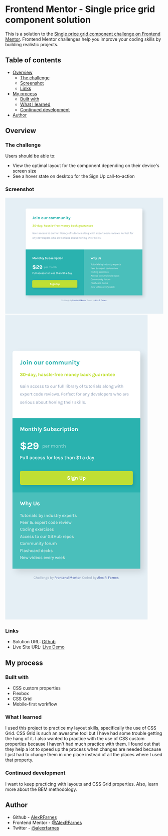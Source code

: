 # Frontend Mentor - Single price grid component solution

This is a solution to the [Single price grid component challenge on Frontend Mentor](https://www.frontendmentor.io/challenges/single-price-grid-component-5ce41129d0ff452fec5abbbc). Frontend Mentor challenges help you improve your coding skills by building realistic projects. 

## Table of contents

- [Overview](#overview)
  - [The challenge](#the-challenge)
  - [Screenshot](#screenshot)
  - [Links](#links)
- [My process](#my-process)
  - [Built with](#built-with)
  - [What I learned](#what-i-learned)
  - [Continued development](#continued-development)
- [Author](#author)

## Overview

### The challenge

Users should be able to:

- View the optimal layout for the component depending on their device's screen size
- See a hover state on desktop for the Sign Up call-to-action

### Screenshot

![Screenshot_desktop](./images/Screenshot_desktop.png)
![Screenshot_mobile](./images/Screenshot_mobile.png)

### Links

- Solution URL: [Github](https://github.com/AlexRFarnes/Single-price-grid-component)
- Live Site URL: [Live Demo](https://romantic-hoover-422c22.netlify.app/)

## My process

### Built with

- CSS custom properties
- Flexbox
- CSS Grid
- Mobile-first workflow

### What I learned

I used this project to practice my layout skills, specifically the use of CSS Grid. CSS Grid is such an awesome tool but I have had some trouble getting the hang of it. I also wanted to practice with the use of CSS custom properties because I haven't had much practice with them. I found out that they help a lot to speed up the process when changes are needed because I just had to change them in one place instead of all the places where I used that property.

### Continued development

I want to keep practicing with layouts and CSS Grid properties. Also, learn more about the BEM methodology.

## Author

- Github - [AlexRFarnes](https://github.com/AlexRFarnes)
- Frontend Mentor - [@AlexRFarnes](https://www.frontendmentor.io/profile/AlexRFarnes)
- Twitter - [@alexrfarnes](https://www.twitter.com/alexrfarnes)
